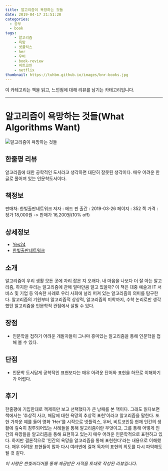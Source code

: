 ```yaml
---
title: 알고리즘이 욕망하는 것들
date: 2019-04-17 21:51:20
categories:
  - 공부
  - book
tags:
    - 알고리즘
    - 욕망
    - 넷플릭스
    - her
    - 우버
    - book-review
    - 비트코인
    - netflix
thumbnail: https://tuhbm.github.io/images/bnr-books.jpg
---
```

이 카테고리는 책을 읽고, 느낀점에 대해 리뷰를 남기는 카테고리입니다.
*****

# 알고리즘이 욕망하는 것들(What Algorithms Want)
![알고리즘이 욕망하는 것들](https://tuhbm.github.io/images/books/algorithms.jpg)

## 한줄평 리뷰
알고리즘에 대한 공학적인 도서라고 생각하면 대단히 잘못된 생각이다. 매우 어려운 한글로 풀어져 있는 인문학도서이다.
<!-- more -->
## 책정보
판매처: 한빛출판네트워크
저자 : 에드 핀
출간 : 2019-03-26
페이지 : 352 쪽
가격 : 정가 18,000원 -> 판매가 16,200원(10% off)

## 상세정보
- [Yes24](http://www.yes24.com/Product/Goods/71130490)
- [한빛출판네트워크](http://www.hanbit.co.kr/store/books/look.php?p_code=B5073053227)

## 소개
알고리즘이 우리 생활 모든 곳에 자리 잡은 지 오래다. 내 마음을 나보다 더 잘 아는 알고리즘, 하지만 우리는 알고리즘에 관해 얼마만큼 알고 있을까? 
이 책은 대중 예술과 IT 서비스 및 기업 등 익숙한 사례로 우리 사회에 널리 퍼져 있는 알고리즘의 의미를 탐구한다. 
알고리즘의 기원부터 알고리즘적 상상력, 알고리즘의 미학까지, 수학 논리로만 생각했던 알고리즘을 인문학적 관점에서 살필 수 있다.

## 장점
- 인문학을 접하기 어려운 개발자들이 그나마 흥미있는 알고리즘을 통해 인문학을 접해 볼 수 있다.

## 단점
- 인문학 도서답게 공학적인 표현보다는 매우 어려운 단어와 표현을 하므로 이해하기가 어렵다.

## 후기
한줄평에 기입한대로 책제목만 보고 선택했다가 큰 낭패를 본 책이다. 그래도 읽다보면 책에서는 '추상적 사고, 해답에 대한 욕망의 추상적 표현'이라고 알고리즘을 말한다.
또한 가까운 예를 들어 영화 'Her'를 시작으로 넷플릭스, 우버, 비트코인등 현재 인간의 생활에 깊숙히 침투되어있는 사례들을 통해 알고리즘이란 무엇이고, 그를 통해 어떻게 인간의 욕망들을 알고리즘을 통해 표현하고 있는지
매우 어려운 인문학적으로 표현하고 있다.
하지만 결론적으로 '인간의 욕망을 알고리즘을 통해 표현한다'라는 내용으로 이해했다.
매우 어려운 표현들이 많아 다시 여러번에 걸쳐 독자의 표현의 의도를 다시 파악해도 될 것 같다.

*이 서평은 한빛비디어를 통해 제공받은 서적을 토대로 작성된 리뷰입니다.*